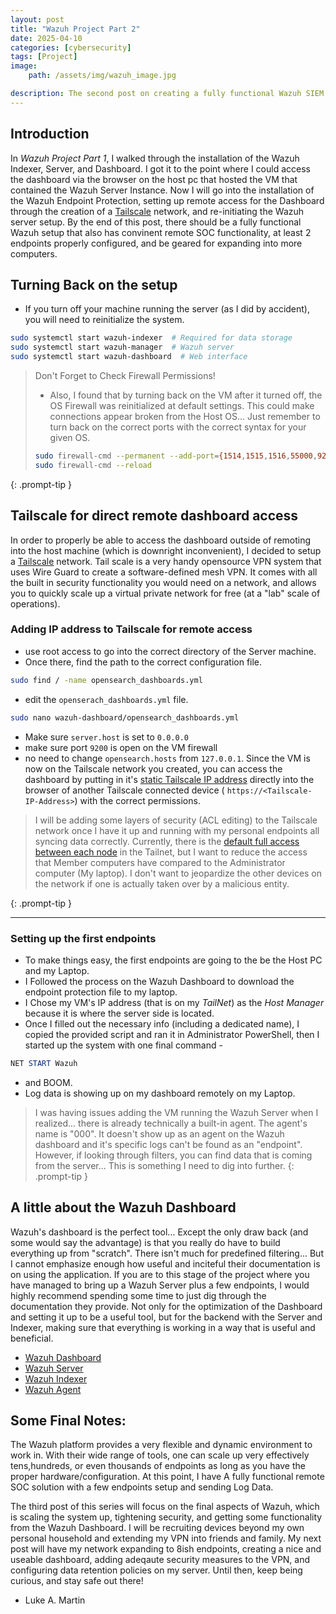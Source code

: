```yaml
---
layout: post
title: "Wazuh Project Part 2"
date: 2025-04-10
categories: [cybersecurity]
tags: [Project]
image: 
    path: /assets/img/wazuh_image.jpg

description: The second post on creating a fully functional Wazuh SIEM setup.
---
```


## Introduction 
In *Wazuh Project Part 1*, I walked through the installation of the Wazuh Indexer, Server, and Dashboard. I got it to the point where I could access the dashboard via the browser on the host pc that hosted the VM that contained the Wazuh Server Instance. Now I will go into the installation of the Wazuh Endpoint Protection, setting up remote access for the Dashboard through the creation of a [Tailscale](https://tailscale.com/) network, and re-initiating the Wazuh server setup. By the end of this post, there should be a fully functional Wazuh setup that also has convinent remote SOC functionality, at least 2 endpoints properly configured, and be geared for expanding into more computers.

## Turning Back on the setup

- If you turn off your machine running the server (as I did by accident), you will need to reinitialize the system.
```bash
sudo systemctl start wazuh-indexer  # Required for data storage 
sudo systemctl start wazuh-manager  # Wazuh server
sudo systemctl start wazuh-dashboard  # Web interface
```

>Don't Forget to Check Firewall Permissions!
>- Also, I found that by turning back on the VM after it turned off, the OS Firewall was reinitialized at default settings. This could make connections appear broken from the Host OS... Just remember to turn back on the correct ports with the correct syntax for your given OS.
>```bash
>sudo firewall-cmd --permanent --add-port={1514,1515,1516,55000,9200,443}/tcp 
>sudo firewall-cmd --reload
>```
{: .prompt-tip }

## Tailscale for direct remote dashboard access

In order to properly be able to access the dashboard outside of remoting into the host machine (which is downright inconvenient), I decided to setup a [Tailscale](https://tailscale.com/) network. Tail scale is a very handy opensource VPN system that uses Wire Guard to create a software-defined mesh VPN. It comes with all the built in security functionality you would need on a network, and allows you to quickly scale up a virtual private network for free (at a "lab" scale of operations).

### Adding IP address to Tailscale for remote access
- use root access to go into the correct directory of the Server machine.
- Once there, find the path to the correct configuration file.
``` bash
sudo find / -name opensearch_dashboards.yml
```
- edit the `openserach_dashboards.yml` file.
```bash
sudo nano wazuh-dashboard/opensearch_dashboards.yml
```
- Make sure `server.host` is set to `0.0.0.0`
- make sure port `9200` is open on the VM firewall
- no need to change `opensearch.hosts` from `127.0.0.1`. Since the VM is now on the Tailscale network you created, you can access the dashboard by putting in it's [static Tailscale IP address](https://tailscale.com/kb/1033/ip-and-dns-addresses) directly into the browser of another Tailscale connected device ( `https://<Tailscale-IP-Address>`) with the correct permissions.

>I will be adding some layers of security (ACL editing) to the Tailscale network once I have it up and running with my personal endpoints all syncing data correctly. Currently, there is the [default full access between each node](https://tailscale.com/kb/1192/acl-samples#allow-all-default-acl) in the Tailnet, but I want to reduce the access that Member computers have compared to the Administrator computer (My laptop). I don't want to jeopardize the other devices on the network if one is actually taken over by a malicious entity.
>
{: .prompt-tip }


---
### Setting up the first endpoints
- To make things easy, the first endpoints are going to the be the Host PC and my Laptop.
- I Followed the process on the Wazuh Dashboard to download the endpoint protection file to my laptop.
- I Chose my VM's IP address (that is on my *TailNet*) as the *Host Manager* because it is where the server side is located.
- Once I filled out the necessary info (including a dedicated name), I copied the provided script and ran it in Administrator PowerShell, then I started up the system with one final command - 
```powershell
NET START Wazuh
```
- and BOOM.
- Log data is showing up on my dashboard remotely on my Laptop.

> I was having issues adding the VM running the Wazuh Server when I realized... there is already technically a built-in agent. The agent's name is "000".
> It doesn't show up as an agent on the Wazuh dashboard and it's specific logs can't be found as an "endpoint".
> However, if looking through filters, you can find data that is coming from the server... This is something I need to dig into further.
{: .prompt-tip }

## A little about the Wazuh Dashboard
Wazuh's dashboard is the perfect tool... Except the only draw back (and some would say the advantage) is that you really do have to build everything up from "scratch". There isn't much for predefined filtering... But I cannot emphasize enough how useful and inciteful their documentation is on using the application. If you are to this stage of the project where you have managed to bring up a Wazuh Server plus a few endpoints, I would highly recommend spending some time to just dig through the documentation they provide. Not only for the optimization of the Dashboard and setting it up to be a useful tool, but for the backend with the Server and Indexer, making sure that everything is working in a way that is useful and beneficial.
- [Wazuh Dashboard](https://documentation.wazuh.com/current/user-manual/wazuh-dashboard/index.html)
- [Wazuh Server](https://documentation.wazuh.com/current/user-manual/manager/index.html)
- [Wazuh Indexer](https://documentation.wazuh.com/current/user-manual/wazuh-indexer/index.html)
- [Wazuh Agent](https://documentation.wazuh.com/current/user-manual/agent/index.html)

## Some Final Notes:
The Wazuh platform provides a very flexible and dynamic environment to work in. With their wide range of tools, one can scale up very effectively tens,hundreds, or even thousands of endpoints as long as you have the proper hardware/configuration. At this point, I have A fully functional remote SOC solution with a few endpoints setup and sending Log Data.

The third post of this series will focus on the final aspects of Wazuh, which is scaling the system up, tightening security, and getting some functionality from the Wazuh Dashboard. I will be recruiting devices beyond my own personal household and extending my VPN into friends and family. My next post will have my network expanding to 8ish endpoints, creating a nice and useable dashboard, adding adeqaute security measures to the VPN, and configuring data retention policies on my server. 
Until then, keep being curious, and stay safe out there!
- Luke A. Martin
